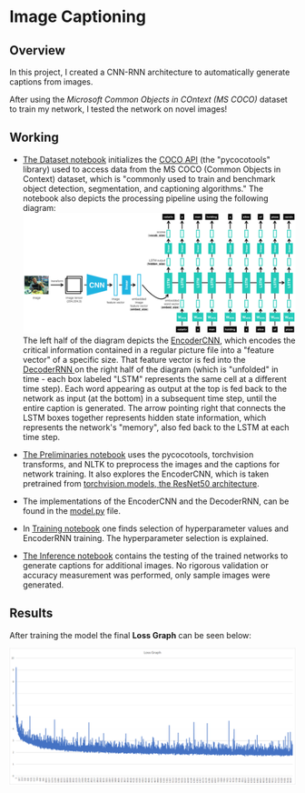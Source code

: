 # Image Captioning

## Overview
In this project, I created a CNN-RNN architecture to automatically generate captions from images.

After using the *Microsoft Common Objects in COntext (MS COCO)* dataset to train my network, I tested the network on novel images!

## Working

- [The Dataset notebook](0_Dataset.ipynb) initializes the [COCO API](https://github.com/cocodataset/cocoapi) (the "pycocotools" library) used to access data from the MS COCO (Common Objects in Context) dataset, which is "commonly used to train and benchmark object detection, segmentation, and captioning algorithms." The notebook also depicts the processing pipeline using the following diagram: <br> ![foo](images/encoder-decoder.png) <br>
The left half of the diagram depicts the <a href="https://github.com/zainmujahid/Udacity---Computer-Vision-NanoDegree/blob/master/02%20-%20Image%20Captioning/images/encoder.png">EncoderCNN</a>, which encodes the critical information contained in a regular picture file into a "feature vector" of a specific size. That feature vector is fed into the <a href="https://github.com/zainmujahid/Udacity---Computer-Vision-NanoDegree/blob/master/02%20-%20Image%20Captioning/images/decoder.png"> DecoderRNN </a> on the right half of the diagram (which is "unfolded" in time - each box labeled "LSTM" represents the same cell at a different time step). Each word appearing as output at the top is fed back to the network as input (at the bottom) in a subsequent time step, until the entire caption is generated. The arrow pointing right that connects the LSTM boxes together represents hidden state information, which represents the network's "memory", also fed back to the LSTM at each time step.

- [The Preliminaries notebook](1_Preliminaries.ipynb) uses the pycocotools, torchvision transforms, and NLTK to preprocess the images and the captions for network training. It also explores the EncoderCNN, which is taken pretrained from [torchvision.models, the ResNet50 architecture](https://pytorch.org/docs/master/torchvision/models.html#id3).

- The implementations of the EncoderCNN and the DecoderRNN, can be found in the [model.py](model.py) file.

- In [Training notebook](2_Training.ipynb) one finds selection of hyperparameter values and EncoderRNN training. The hyperparameter selection is explained.

- [The Inference notebook](3_Inference.ipynb) contains the testing of the trained networks to generate captions for additional images. No rigorous validation or accuracy measurement was performed, only sample images were generated.

## Results

After training the model the final **Loss Graph** can be seen below:

![foo](images/loss_graph.png)